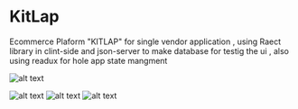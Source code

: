 # KitLap
Ecommerce Plaform "KITLAP" for single vendor application , using Raect library in clint-side and json-server to make database for testig the ui , also using readux for hole app state mangment  


![alt text](https://i.postimg.cc/t4rcq2nB/Screenshot-140.png)

![alt text](https://i.postimg.cc/rFNbb8VX/Screenshot-142.png)
![alt text](https://i.postimg.cc/MKSNdc8m/Screenshot-139.png)
![alt text](https://i.postimg.cc/mgZqW0kc/Screenshot-1329.png)

